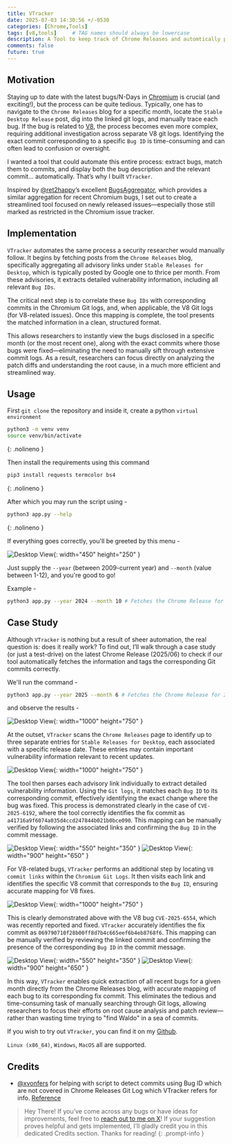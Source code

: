 ```yaml
---
title: VTracker
date: 2025-07-03 14:30:56 +/-0530
categories: [Chrome,Tools]
tags: [v8,tools]     # TAG names should always be lowercase
description: A Tool to keep track of Chrome Releases and automtically point out V8 commits using Bug ID.
comments: false
future: true
---
```


## Motivation

Staying up to date with the latest bugs/N-Days in [Chromium](https://www.chromium.org/Home/) is crucial (and exciting!), but the process can be quite tedious. Typically, one has to navigate to the `Chrome Releases` blog for a specific month, locate the `Stable Desktop Release` post, dig into the linked git logs, and manually trace each bug. If the bug is related to [V8](https://v8.dev/), the process becomes even more complex, requiring additional investigation across separate V8 git logs. Identifying the exact commit corresponding to a specific `Bug ID` is time-consuming and can often lead to confusion or oversight.

I wanted a tool that could automate this entire process: extract bugs, match them to commits, and display both the bug description and the relevant commit... automatically. That’s why I built `VTracker`. 

Inspired by [@ret2happy](https://x.com/ret2happy)’s excellent [BugsAggregator](https://x.com/BugsAggregator), which provides a similar aggregation for recent Chromium bugs, I set out to create a streamlined tool focused on newly released issues—especially those still marked as restricted in the Chromium issue tracker.

## Implementation

`VTracker` automates the same process a security researcher would manually follow. It begins by fetching posts from the `Chrome Releases` blog, specifically aggregating all advisory links under `Stable Releases for Desktop`, which is typically posted by Google one to thrice  per month. From these advisories, it extracts detailed vulnerability information, including all relevant `Bug IDs`.

The critical next step is to correlate these `Bug IDs` with corresponding commits in the Chromium Git logs, and, when applicable, the V8 Git logs (for V8-related issues). Once this mapping is complete, the tool presents the matched information in a clean, structured format.

This allows researchers to instantly view the bugs disclosed in a specific month (or the most recent one), along with the exact commits where those bugs were fixed—eliminating the need to manually sift through extensive commit logs. As a result, researchers can focus directly on analyzing the patch diffs and understanding the root cause, in a much more efficient and streamlined way.

## Usage

First `git clone` the repository and inside it, create a python `virtual environment`

```bash
python3 -m venv venv
source venv/bin/activate
```
{: .nolineno }

Then install the requirements using this command 

```bash
pip3 install requests termcolor bs4
```
{: .nolineno }

After which you may run the script using - 

```bash
python3 app.py --help
```
{: .nolineno }

If everything goes correctly, you'll be greeted by this menu -

![Desktop View](/assets/Browser/Tools/VTracker/help.png){: width="450" height="250" }

Just supply the `--year` (between 2009-current year) and `--month` (value between 1-12), and you're good to go!

Example -
```bash
python3 app.py --year 2024 --month 10 # Fetches the Chrome Release for 2024/10
```

## Case Study

Although `VTracker` is nothing but a result of sheer automation, the real question is: does it really work? To find out, I’ll walk through a case study (or just a test-drive) on the latest Chrome Release (2025/06) to check if our tool automatically fetches the information and tags the corresponding Git commits correctly.

We'll run the command -
```bash
python3 app.py --year 2025 --month 6 # Fetches the Chrome Release for 2025/06
```

and observe the results -

![Desktop View](/assets/Browser/Tools/VTracker/start.png){: width="1000" height="750" }

At the outset, `VTracker` scans the `Chrome Releases` page to identify up to three separate entries for `Stable Releases for Desktop`, each associated with a specific release date. These entries may contain important vulnerability information relevant to recent updates.

![Desktop View](/assets/Browser/Tools/VTracker/output1.png){: width="1000" height="750" }

The tool then parses each advisory link individually to extract detailed vulnerability information. Using the `Git logs`, it matches each `Bug ID` to its corresponding commit, effectively identifying the exact change where the bug was fixed. This process is demonstrated clearly in the case of `CVE-2025-6192`, where the tool correctly identifies the fix commit as `a41716a9f6074a035d4ccd247844b021b0bce090`. This mapping can be manually verified by following the associated links and confirming the `Bug ID` in the commit message.

![Desktop View](/assets/Browser/Tools/VTracker/confirm1.png){: width="550" height="350" }
![Desktop View](/assets/Browser/Tools/VTracker/confirm2.png){: width="900" height="650" }

For V8-related bugs, `VTracker` performs an additional step by locating `V8 commit links` within the `Chromium Git Logs`. It then visits each link and identifies the specific V8 commit that corresponds to the `Bug ID`, ensuring accurate mapping for V8 fixes.

![Desktop View](/assets/Browser/Tools/VTracker/output2.png){: width="1000" height="750" }

This is clearly demonstrated above with the V8 bug `CVE-2025-6554`, which was recently reported and fixed. `VTracker` accurately identifies the fix commit as `069790710f28b00ff8d7b4c665eef6b4eb8768f6`. This mapping can be manually verified by reviewing the linked commit and confirming the presence of the corresponding `Bug ID` in the commit message.

![Desktop View](/assets/Browser/Tools/VTracker/confirm3.png){: width="550" height="350" }
![Desktop View](/assets/Browser/Tools/VTracker/confirm4.png){: width="900" height="650" }

In this way, `VTracker` enables quick extraction of all recent bugs for a given month directly from the Chrome Releases blog, with accurate mapping of each bug to its corresponding fix commit. This eliminates the tedious and time-consuming task of manually searching through Git logs, allowing researchers to focus their efforts on root cause analysis and patch review—rather than wasting time trying to "find Waldo" in a sea of commits.

If you wish to try out `VTracker`, you can find it on my [Github](https://github.com/Shreyas-Penkar/VTracker).

`Linux (x86_64)`, `Windows`, `MacOS` all are supported.

## Credits

- [@xvonfers](https://x.com/xvonfers) for helping with script to detect commits using Bug ID which are not covered in Chrome Releases Git Log which VTracker refers for info.
[Reference](https://x.com/xvonfers/status/1940899540565217563)

> Hey There! If you’ve come across any bugs or have ideas for improvements, feel free to [reach out to me on X](https://x.com/streypaws)!
If your suggestion proves helpful and gets implemented, I’ll gladly credit you in this dedicated Credits section. Thanks for reading!
{: .prompt-info }